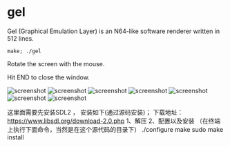 # gel

Gel (Graphical Emulation Layer) is an N64-like software renderer written in 512 lines.

    make; ./gel

Rotate the screen with the mouse.

Hit END to close the window.

![screenshot](scrots/2018-01-12-220250_800x600_scrot.png)
![screenshot](scrots/2018-01-12-223519_800x600_scrot.png)
![screenshot](scrots/2018-01-12-170546_800x600_scrot.png)
![screenshot](scrots/2018-01-12-220147_800x600_scrot.png)
![screenshot](scrots/2018-01-12-220222_800x600_scrot.png)
![screenshot](scrots/2018-01-12-170516_800x600_scrot.png)
![screenshot](scrots/2018-01-12-220419_800x600_scrot.png)


这里面需要先安装SDL2 ，
安装如下(通过源码安装)；
下载地址：https://www.libsdl.org/download-2.0.php
1、解压
2、配置以及安装 （在终端上执行下面命令，当然是在这个源代码的目录下）
./configure
make
sudo make install



